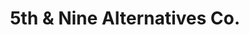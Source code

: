 ---
title: "5th & Nine Alternatives Co."
url: /oak-ridge/5th-und-nine-alternatives-co/
shop: E-Zigaretten
---